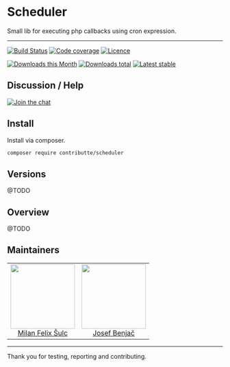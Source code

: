# Scheduler

Small lib for executing php callbacks using cron expression.

-----

[![Build Status](https://img.shields.io/travis/contributte/scheduler.svg?style=flat-square)](https://travis-ci.org/contributte/scheduler)
[![Code coverage](https://img.shields.io/coveralls/contributte/scheduler.svg?style=flat-square)](https://coveralls.io/r/contributte/scheduler)
[![Licence](https://img.shields.io/packagist/l/contributte/scheduler.svg?style=flat-square)](https://packagist.org/packages/contributte/scheduler)

[![Downloads this Month](https://img.shields.io/packagist/dm/contributte/scheduler.svg?style=flat-square)](https://packagist.org/packages/contributte/scheduler)
[![Downloads total](https://img.shields.io/packagist/dt/contributte/scheduler.svg?style=flat-square)](https://packagist.org/packages/contributte/scheduler)
[![Latest stable](https://img.shields.io/packagist/v/contributte/scheduler.svg?style=flat-square)](https://packagist.org/packages/contributte/scheduler)

## Discussion / Help

[![Join the chat](https://img.shields.io/gitter/room/contributte/contributte.svg?style=flat-square)](https://gitter.im/contributte/contributte)

## Install

Install via composer.

```sh
composer require contributte/scheduler
```

## Versions

@TODO

## Overview

@TODO

## Maintainers

<table>
  <tbody>
    <tr>
      <td align="center">
        <a href="https://github.com/f3l1x">
            <img width="150" height="150" src="https://avatars2.githubusercontent.com/u/538058?v=3&s=150">
        </a>
        </br>
        <a href="https://github.com/f3l1x">Milan Felix Šulc</a>
      </td>
      <td align="center">
        <a href="https://github.com/benijo">
            <img width="150" height="150" src="https://avatars3.githubusercontent.com/u/6731626?v=3&s=150">
        </a>
        </br>
        <a href="https://github.com/benijo">Josef Benjač</a>
      </td>
    </tr>
  <tbody>
</table>

-----

Thank you for testing, reporting and contributing.
